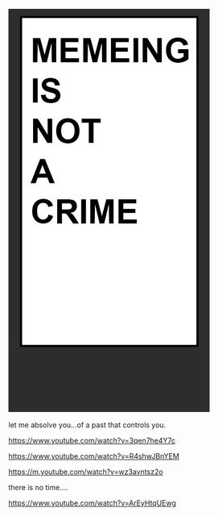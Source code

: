 ![alt text](https://github.com/DavidPynes/memes/blob/main/meme_crime.png)

let me absolve you...of a past that controls you.

https://www.youtube.com/watch?v=3qen7he4Y7c

https://www.youtube.com/watch?v=R4shwJBnYEM

https://m.youtube.com/watch?v=wz3avntsz2o

there is no time....

https://www.youtube.com/watch?v=ArEyHtqUEwg
